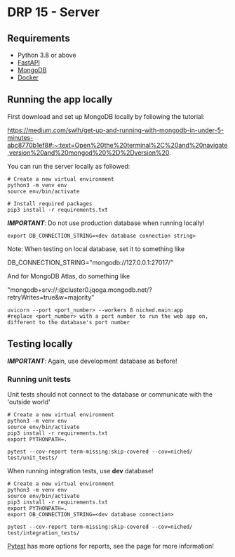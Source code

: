 # DRP 15 - Server

## Requirements

- Python 3.8 or above
- [FastAPI](https://fastapi.tiangolo.com/tutorial/first-steps/)
- [MongoDB](https://docs.mongodb.com/manual/core/schema-validation/)
- [Docker](https://docs.docker.com/engine/install/)


## Running the app locally

First download and set up MongoDB locally by following the tutorial:

https://medium.com/swlh/get-up-and-running-with-mongodb-in-under-5-minutes-abc8770b1ef8#:~:text=Open%20the%20terminal%2C%20and%20navigate,version%20and%20mongod%20%2D%2Dversion%20.


You can run the server locally as followed:

```shell
# Create a new virtual environment
python3 -m venv env 
source env/bin/activate

# Install required packages
pip3 install -r requirements.txt 
```

**_IMPORTANT_**: Do not use production database when running locally! 

```shell
export DB_CONNECTION_STRING=<dev database connection string>
```

Note: When testing on local database, set it to something like

DB_CONNECTION_STRING="mongodb://127.0.0.1:27017/"

And for MongoDB Atlas, do something like

"mongodb+srv://<host>:<server>@cluster0.jqoga.mongodb.net/<database>?retryWrites=true&w=majority"

```shell
uvicorn --port <port_number> --workers 8 niched.main:app
#replace <port_number> with a port number to run the web app on, different to the database's port number
```

## Testing locally

**_IMPORTANT_**: Again, use development database as before!

### Running unit tests
Unit tests should not connect to the database or communicate with the 'outside world'

```shell
# Create a new virtual environment
python3 -m venv env 
source env/bin/activate
pip3 install -r requirements.txt 
export PYTHONPATH=.

pytest --cov-report term-missing:skip-covered --cov=niched/ test/unit_tests/
```

When running integration tests, use **dev** database!
```shell
# Create a new virtual environment
python3 -m venv env 
source env/bin/activate
pip3 install -r requirements.txt 
export PYTHONPATH=.
export DB_CONNECTION_STRING=<dev database connection>

pytest --cov-report term-missing:skip-covered --cov=niched/ test/integration_tests/
```

[Pytest](https://docs.pytest.org/en/6.2.x/index.html) has more options for reports, see the page for more information!
